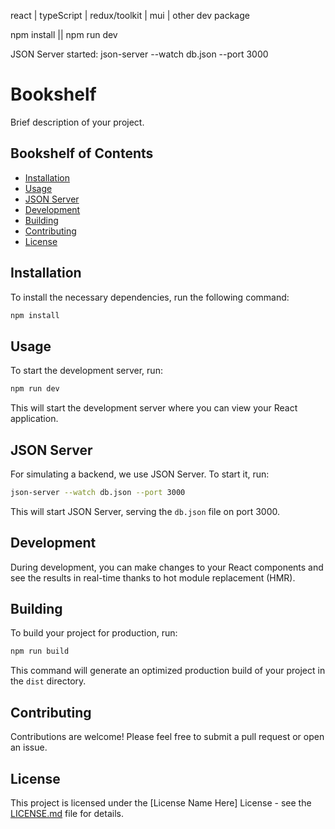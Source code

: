 react | typeScript | redux/toolkit | mui | other dev package

npm install || npm run dev

JSON Server started: json-server --watch db.json --port 3000

# Bookshelf

Brief description of your project.

## Bookshelf of Contents

- [Installation](#installation)
- [Usage](#usage)
- [JSON Server](#json-server)
- [Development](#development)
- [Building](#building)
- [Contributing](#contributing)
- [License](#license)

## Installation

To install the necessary dependencies, run the following command:

```bash
npm install
```

## Usage

To start the development server, run:

```bash
npm run dev
```

This will start the development server where you can view your React application.

## JSON Server

For simulating a backend, we use JSON Server. To start it, run:

```bash
json-server --watch db.json --port 3000
```

This will start JSON Server, serving the `db.json` file on port 3000.

## Development

During development, you can make changes to your React components and see the results in real-time thanks to hot module replacement (HMR).

## Building

To build your project for production, run:

```bash
npm run build
```

This command will generate an optimized production build of your project in the `dist` directory.

## Contributing

Contributions are welcome! Please feel free to submit a pull request or open an issue.

## License

This project is licensed under the [License Name Here] License - see the [LICENSE.md](LICENSE.md) file for details.
